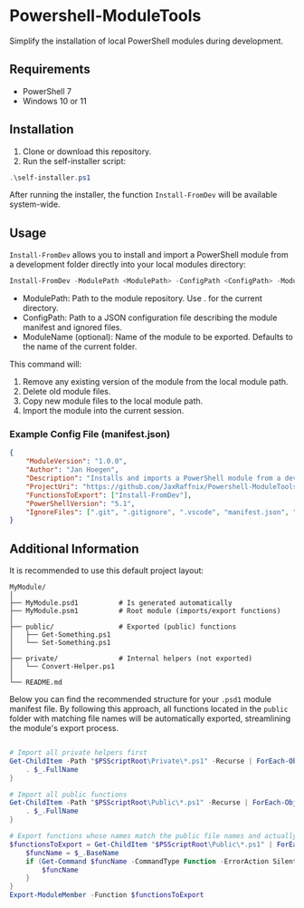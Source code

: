 # Powershell-ModuleTools

Simplify the installation of local PowerShell modules during development.

## Requirements

- PowerShell 7
- Windows 10 or 11  

## Installation

1. Clone or download this repository.  
2. Run the self-installer script:

```powershell
.\self-installer.ps1
```

After running the installer, the function `Install-FromDev` will be available system-wide.

## Usage

`Install-FromDev` allows you to install and import a PowerShell module from a development folder directly into your local modules directory:

```powershell
Install-FromDev -ModulePath <ModulePath> -ConfigPath <ConfigPath> -ModuleName <ModuleName>
```

- ModulePath: Path to the module repository. Use . for the current directory.
- ConfigPath: Path to a JSON configuration file describing the module manifest and ignored files.
- ModuleName (optional): Name of the module to be exported. Defaults to the name of the current folder.

This command will:

1. Remove any existing version of the module from the local module path.
2. Delete old module files.
3. Copy new module files to the local module path.
4. Import the module into the current session.

### Example Config File (manifest.json)

```json
{
    "ModuleVersion": "1.0.0",
    "Author": "Jan Hoegen",
    "Description": "Installs and imports a PowerShell module from a development folder into the user's module path.",
    "ProjectUri": "https://github.com/JaxRaffnix/Powershell-ModuleTools",
    "FunctionsToExport": ["Install-FromDev"],
    "PowerShellVersion": "5.1",
    "IgnoreFiles": [".git", ".gitignore", ".vscode", "manifest.json", "self-installer.ps1"]
}
```

## Additional Information

It is recommended to use this default project layout:

```
MyModule/
│
├── MyModule.psd1          # Is generated automatically
├── MyModule.psm1          # Root module (imports/export functions)
│
├── public/                # Exported (public) functions
│   ├── Get-Something.ps1
│   └── Set-Something.ps1
│
├── private/               # Internal helpers (not exported)
│   └── Convert-Helper.ps1
│
└── README.md              
```

Below you can find the recommended structure for your `.psd1` module manifest file. By following this approach, all functions located in the `public` folder with matching file names will be automatically exported, streamlining the module's export process.

```powershell

# Import all private helpers first
Get-ChildItem -Path "$PSScriptRoot\Private\*.ps1" -Recurse | ForEach-Object {
    . $_.FullName
}

# Import all public functions
Get-ChildItem -Path "$PSScriptRoot\Public\*.ps1" -Recurse | ForEach-Object {
    . $_.FullName
}

# Export functions whose names match the public file names and actually exist
$functionsToExport = Get-ChildItem "$PSScriptRoot\Public\*.ps1" | ForEach-Object {
    $funcName = $_.BaseName
    if (Get-Command $funcName -CommandType Function -ErrorAction SilentlyContinue) {
        $funcName
    }
}
Export-ModuleMember -Function $functionsToExport
```